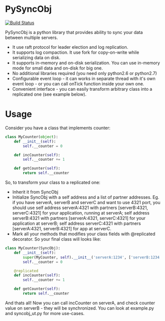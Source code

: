 # PySyncObj

[![Build Status](https://travis-ci.org/bakwc/PySyncObj.svg?branch=master)](https://travis-ci.org/bakwc/PySyncObj)

PySyncObj is a python library that provides ability to sync your data between multiple servers.
- It use raft protocol for leader election and log replication.
- It supports log compaction. It use fork for copy-on-write while serializing data on disk.
- It supports in-memory and on-disk serialization. You can use in-memory mode for small data and on-disk for big one.
- No additional libraries required (you need only python2.6 or python2.7)
- Configurable event loop - it can works in separate thread with it's own event loop - or you can call onTick function inside your own one.
- Convenient interface - you can easily transform arbitrary class into a replicated one (see example below).

# Usage
Consider you have a class that implements counter:

```python
class MyCounter(object):
	def __init__(self):
		self.__counter = 0

	def incCounter(self):
		self.__counter += 1

	def getCounter(self):
		return self.__counter
```
So, to transform your class to a replicated one:
 - Inherit it from SyncObj
 - Initialize SyncObj with a self address and a list of partner addresses. Eg. if you have serverA, serverB and serverC and want to use 4321 port, you should use self address serverA:4321 with partners [serverB:4321, serverC:4321] for your application, running at serverA; self address serverB:4321 with partners [serverA:4321, serverC:4321] for your application at serverB; self address serverC:4321 with partners [serverA:4321, serverB:4321] for app at serverC.
 - Mark all your methods that modifies your class fields with @replicated decorator.
So your final class will looks like:
```python
class MyCounter(SyncObj):
	def __init__(self):
		super(MyCounter, self).__init__('serverA:1234', ['serverB:1234', 'serverC:1234'])
		self.__counter = 0

	@replicated
	def incCounter(self):
		self.__counter += 1

	def getCounter(self):
		return self.__counter
```
And thats all! Now you can call incCounter on serverA, and check counter value on serverB - they will be synchronized. You can look at example.py and syncobj_ut.py for more use-cases.
